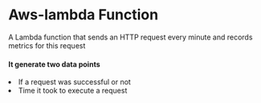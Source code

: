 # Aws-lambda Function
A Lambda function that sends an HTTP request every minute and records metrics for this request
<h4> It generate two data points </h4>
<li> If a request was successful or not </li>
<li> Time it took to execute a request </li>
